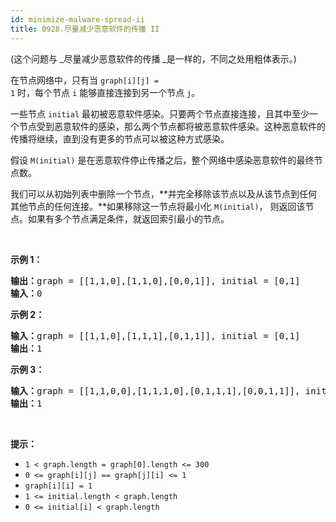 ```yaml
---
id: minimize-malware-spread-ii
title: 0928.尽量减少恶意软件的传播 II
---
```

(这个问题与 _尽量减少恶意软件的传播 _是一样的，不同之处用粗体表示。)

在节点网络中，只有当 <code>graph[i][j] = 1</code> 时，每个节点 <code>i</code> 能够直接连接到另一个节点 <code>j</code>。

一些节点 <code>initial</code> 最初被恶意软件感染。只要两个节点直接连接，且其中至少一个节点受到恶意软件的感染，那么两个节点都将被恶意软件感染。这种恶意软件的传播将继续，直到没有更多的节点可以被这种方式感染。

假设 <code>M(initial)</code> 是在恶意软件停止传播之后，整个网络中感染恶意软件的最终节点数。

我们可以从初始列表中删除一个节点，**并完全移除该节点以及从该节点到任何其他节点的任何连接。**如果移除这一节点将最小化 <code>M(initial)</code>， 则返回该节点。如果有多个节点满足条件，就返回索引最小的节点。

 

**示例 1：**


<pre><strong>输出：</strong>graph = [[1,1,0],[1,1,0],[0,0,1]], initial = [0,1]<br/><strong>输入：</strong>0<br/></pre>

**示例 2：**


<pre><strong>输入：</strong>graph = [[1,1,0],[1,1,1],[0,1,1]], initial = [0,1]<br/><strong>输出：</strong>1<br/></pre>

**示例 3：**


<pre><strong>输入：</strong>graph = [[1,1,0,0],[1,1,1,0],[0,1,1,1],[0,0,1,1]], initial = [0,1]<br/><strong>输出：</strong>1<br/></pre>

 

**提示：**

- <code>1 &lt; graph.length = graph[0].length &lt;= 300</code>
- <code>0 &lt;= graph[i][j] == graph[j][i] &lt;= 1</code>
- <code>graph[i][i] = 1</code>
- <code>1 &lt;= initial.length &lt; graph.length</code>
- <code>0 &lt;= initial[i] &lt; graph.length</code>